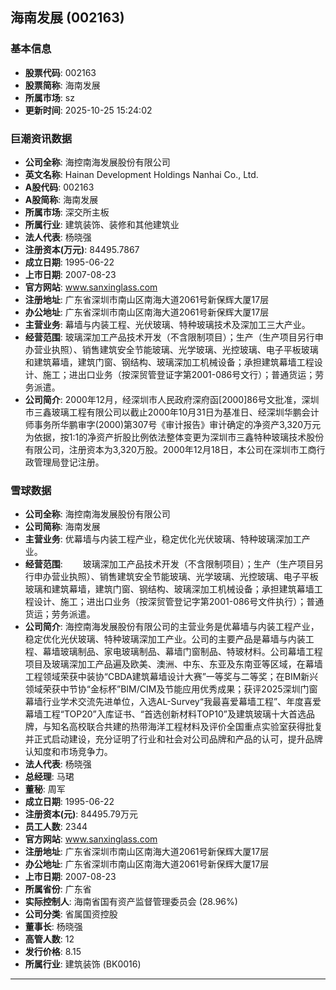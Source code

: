 ## 海南发展 (002163)

### 基本信息

- **股票代码**: 002163
- **股票简称**: 海南发展
- **所属市场**: sz
- **更新时间**: 2025-10-25 15:24:02

### 巨潮资讯数据

- **公司全称**: 海控南海发展股份有限公司
- **英文名称**: Hainan Development Holdings Nanhai Co., Ltd.
- **A股代码**: 002163
- **A股简称**: 海南发展
- **所属市场**: 深交所主板
- **所属行业**: 建筑装饰、装修和其他建筑业
- **法人代表**: 杨晓强
- **注册资本(万元)**: 84495.7867
- **成立日期**: 1995-06-22
- **上市日期**: 2007-08-23
- **官方网站**: www.sanxinglass.com
- **注册地址**: 广东省深圳市南山区南海大道2061号新保辉大厦17层
- **办公地址**: 广东省深圳市南山区南海大道2061号新保辉大厦17层
- **主营业务**: 幕墙与内装工程、光伏玻璃、特种玻璃技术及深加工三大产业。
- **经营范围**: 玻璃深加工产品技术开发（不含限制项目）；生产（生产项目另行申办营业执照）、销售建筑安全节能玻璃、光学玻璃、光控玻璃、电子平板玻璃和建筑幕墙，建筑门窗、钢结构、玻璃深加工机械设备；承担建筑幕墙工程设计、施工；进出口业务（按深贸管登证字第2001-086号文行）；普通货运；劳务派遣。
- **公司简介**: 2000年12月，经深圳市人民政府深府函[2000]86号文批准，深圳市三鑫玻璃工程有限公司以截止2000年10月31日为基准日、经深圳华鹏会计师事务所华鹏审字(2000)第307号《审计报告》审计确定的净资产3,320万元为依据，按1:1的净资产折股比例依法整体变更为深圳市三鑫特种玻璃技术股份有限公司，注册资本为3,320万股。2000年12月18日，本公司在深圳市工商行政管理局登记注册。

### 雪球数据

- **公司全称**: 海控南海发展股份有限公司
- **公司简称**: 海南发展
- **主营业务**: 优幕墙与内装工程产业，稳定优化光伏玻璃、特种玻璃深加工产业。
- **经营范围**: 　　玻璃深加工产品技术开发（不含限制项目）；生产（生产项目另行申办营业执照）、销售建筑安全节能玻璃、光学玻璃、光控玻璃、电子平板玻璃和建筑幕墙，建筑门窗、钢结构、玻璃深加工机械设备；承担建筑幕墙工程设计、施工；进出口业务（按深贸管登记字第2001-086号文件执行）；普通货运；劳务派遣。
- **公司简介**: 海控南海发展股份有限公司的主营业务是优幕墙与内装工程产业，稳定优化光伏玻璃、特种玻璃深加工产业。公司的主要产品是幕墙与内装工程、幕墙玻璃制品、家电玻璃制品、幕墙门窗制品、特玻材料。公司幕墙工程项目及玻璃深加工产品遍及欧美、澳洲、中东、东亚及东南亚等区域，在幕墙工程领域荣获中装协“CBDA建筑幕墙设计大赛”一等奖与二等奖；在BIM新兴领域荣获中节协“金标杯”BIM/CIM及节能应用优秀成果；获评2025深圳门窗幕墙行业学术交流先进单位，入选AL-Survey“我最喜爱幕墙工程”、年度喜爱幕墙工程“TOP20”入库证书、“首选创新材料TOP10”及建筑玻璃十大首选品牌，与知名高校联合共建的热带海洋工程材料及评价全国重点实验室获得批复并正式启动建设，充分证明了行业和社会对公司品牌和产品的认可，提升品牌认知度和市场竞争力。
- **法人代表**: 杨晓强
- **总经理**: 马珺
- **董秘**: 周军
- **成立日期**: 1995-06-22
- **注册资本(元)**: 84495.79万元
- **员工人数**: 2344
- **官方网站**: www.sanxinglass.com
- **注册地址**: 广东省深圳市南山区南海大道2061号新保辉大厦17层
- **办公地址**: 广东省深圳市南山区南海大道2061号新保辉大厦17层
- **上市日期**: 2007-08-23
- **所属省份**: 广东省
- **实际控制人**: 海南省国有资产监督管理委员会 (28.96%)
- **公司分类**: 省属国资控股
- **董事长**: 杨晓强
- **高管人数**: 12
- **发行价格**: 8.15
- **所属行业**: 建筑装饰 (BK0016)

---